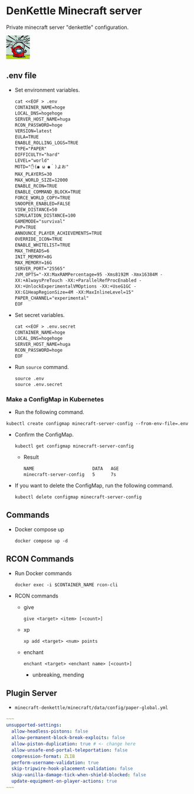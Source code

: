 # DenKettle Minecraft server

Private minecraft server "denkettle" configuration.

![icon](image/server-icon.png)

## .env file

- Set environment variables.

  ```shell
  cat <<EOF > .env
  CONTAINER_NAME=hoge
  LOCAL_DNS=hogehoge
  SERVER_HOST_NAME=huga
  RCON_PASSWORD=hoge
  VERSION=latest
  EULA=TRUE
  ENABLE_ROLLING_LOGS=TRUE
  TYPE="PAPER"
  DIFFICULTY="hard"
  LEVEL="world"
  MOTD="✋(◉ ω ◉｀)よお"
  MAX_PLAYERS=30
  MAX_WORLD_SIZE=12000
  ENABLE_RCON=TRUE
  ENABLE_COMMAND_BLOCK=TRUE
  FORCE_WORLD_COPY=TRUE
  SNOOPER_ENABLED=FALSE
  VIEW_DISTANCE=50
  SIMULATION_DISTANCE=100
  GAMEMODE="survival"
  PVP=TRUE
  ANNOUNCE_PLAYER_ACHIEVEMENTS=TRUE
  OVERRIDE_ICON=TRUE
  ENABLE_WHITELIST=TRUE
  MAX_THREADS=6
  INIT_MEMORY=8G
  MAX_MEMORY=16G
  SERVER_PORT="25565"
  JVM_OPTS="-XX:MaxRAMPercentage=95 -Xms8192M -Xmx16384M -XX:+AlwaysPreTouch -XX:+ParallelRefProcEnabled -XX:+UnlockExperimentalVMOptions -XX:+UseG1GC -XX:G1HeapRegionSize=4M -XX:MaxInlineLevel=15"
  PAPER_CHANNEL="experimental"
  EOF
  ```

- Set secret variables.

  ```shell
  cat <<EOF > .env.secret
  CONTAINER_NAME=hoge
  LOCAL_DNS=hogehoge
  SERVER_HOST_NAME=huga
  RCON_PASSWORD=hoge
  EOF
  ```

- Run `source` command.

  ```shell
  source .env
  source .env.secret
  ```

### Make a ConfigMap in Kubernetes

- Run the following command.

```shell
kubectl create configmap minecraft-server-config --from-env-file=.env
```

- Confirm the ConfigMap.

  ```shell
  kubectl get configmap minecraft-server-config
  ```
  
  - Result
  
    ```shell
    NAME                      DATA   AGE
    minecraft-server-config   5      7s
    ```

- If you want to delete the ConfigMap, run the following command.

  ```shell
  kubectl delete configmap minecraft-server-config
  ```

## Commands

- Docker compose up

  ```shell
  docker compose up -d
  ```

## RCON Commands

- Run Docker commands

  ```shell
  docker exec -i $CONTAINER_NAME rcon-cli
  ```

- RCON commands
  - give

    ```shell
    give <target> <item> [<count>]
    ```
  
  - xp

    ```shell
    xp add <target> <num> points
    ```
  
  - enchant

    ```shell
    enchant <target> <enchant name> [<count>]
    ```

    - unbreaking, mending

## Plugin Server

- `minecraft-denkettle/minecraft/data/config/paper-global.yml`

```yaml
~~~
unsupported-settings:
  allow-headless-pistons: false
  allow-permanent-block-break-exploits: false
  allow-piston-duplication: true # <- change here
  allow-unsafe-end-portal-teleportation: false
  compression-format: ZLIB
  perform-username-validation: true
  skip-tripwire-hook-placement-validation: false
  skip-vanilla-damage-tick-when-shield-blocked: false
  update-equipment-on-player-actions: true
~~~
```
